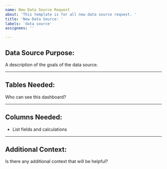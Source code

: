 ```yaml
---
name: New Data Source Request
about: 'This template is for all new data source request. '
title: 'New Data Source: '
labels: 'data source'
assignees: ''

---
```


## Data Source Purpose:
A description of the goals of the data source.

***

## Tables Needed:
Who can see this dashboard?

***

## Columns Needed:
* List fields and calculations

***

## Additional Context:
Is there any additional context that will be helpful?
